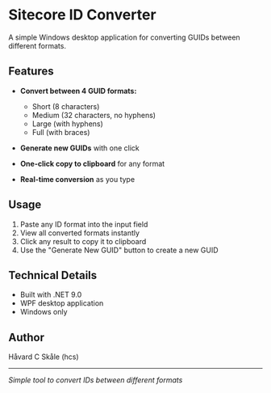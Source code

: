 # Sitecore ID Converter

A simple Windows desktop application for converting GUIDs between different formats.

## Features

- **Convert between 4 GUID formats:**
  - Short (8 characters)
  - Medium (32 characters, no hyphens)
  - Large (with hyphens)
  - Full (with braces)

- **Generate new GUIDs** with one click
- **One-click copy to clipboard** for any format
- **Real-time conversion** as you type

## Usage

1. Paste any ID format into the input field
2. View all converted formats instantly
3. Click any result to copy it to clipboard
4. Use the "Generate New GUID" button to create a new GUID

## Technical Details

- Built with .NET 9.0
- WPF desktop application
- Windows only

## Author

Håvard C Skåle (hcs)

---

*Simple tool to convert IDs between different formats*
